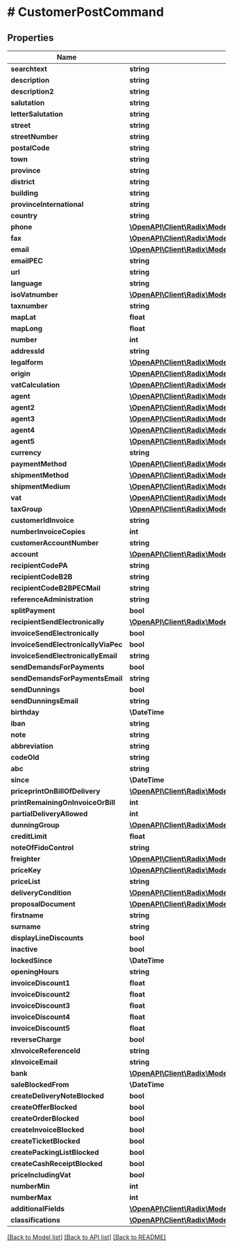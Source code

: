 # # CustomerPostCommand

## Properties

Name | Type | Description | Notes
------------ | ------------- | ------------- | -------------
**searchtext** | **string** |  | [optional]
**description** | **string** |  | [optional]
**description2** | **string** |  | [optional]
**salutation** | **string** |  | [optional]
**letterSalutation** | **string** |  | [optional]
**street** | **string** |  | [optional]
**streetNumber** | **string** |  | [optional]
**postalCode** | **string** |  | [optional]
**town** | **string** |  | [optional]
**province** | **string** |  | [optional]
**district** | **string** |  | [optional]
**building** | **string** |  | [optional]
**provinceInternational** | **string** |  | [optional]
**country** | **string** |  | [optional]
**phone** | [**\OpenAPI\Client\Radix\Model\Phonenumber[]**](Phonenumber.md) |  | [optional]
**fax** | [**\OpenAPI\Client\Radix\Model\Faxnumber[]**](Faxnumber.md) |  | [optional]
**email** | [**\OpenAPI\Client\Radix\Model\Email[]**](Email.md) |  | [optional]
**emailPEC** | **string** |  | [optional]
**url** | **string** |  | [optional]
**language** | **string** |  | [optional]
**isoVatnumber** | [**\OpenAPI\Client\Radix\Model\IsoVatnumber**](IsoVatnumber.md) |  | [optional]
**taxnumber** | **string** |  | [optional]
**mapLat** | **float** |  | [optional]
**mapLong** | **float** |  | [optional]
**number** | **int** |  | [optional]
**addressId** | **string** |  | [optional]
**legalform** | [**\OpenAPI\Client\Radix\Model\Legalformtype**](Legalformtype.md) |  | [optional]
**origin** | [**\OpenAPI\Client\Radix\Model\Origintype**](Origintype.md) |  | [optional]
**vatCalculation** | [**\OpenAPI\Client\Radix\Model\VatCalculationtype**](VatCalculationtype.md) |  | [optional]
**agent** | [**\OpenAPI\Client\Radix\Model\IdCode**](IdCode.md) |  | [optional]
**agent2** | [**\OpenAPI\Client\Radix\Model\IdCode**](IdCode.md) |  | [optional]
**agent3** | [**\OpenAPI\Client\Radix\Model\IdCode**](IdCode.md) |  | [optional]
**agent4** | [**\OpenAPI\Client\Radix\Model\IdCode**](IdCode.md) |  | [optional]
**agent5** | [**\OpenAPI\Client\Radix\Model\IdCode**](IdCode.md) |  | [optional]
**currency** | **string** |  | [optional]
**paymentMethod** | [**\OpenAPI\Client\Radix\Model\IdCode**](IdCode.md) |  | [optional]
**shipmentMethod** | [**\OpenAPI\Client\Radix\Model\IdCode**](IdCode.md) |  | [optional]
**shipmentMedium** | [**\OpenAPI\Client\Radix\Model\IdCode**](IdCode.md) |  | [optional]
**vat** | [**\OpenAPI\Client\Radix\Model\IdCode**](IdCode.md) |  | [optional]
**taxGroup** | [**\OpenAPI\Client\Radix\Model\IdCode**](IdCode.md) |  | [optional]
**customerIdInvoice** | **string** |  | [optional]
**numberInvoiceCopies** | **int** |  | [optional]
**customerAccountNumber** | **string** |  | [optional]
**account** | [**\OpenAPI\Client\Radix\Model\IdCode**](IdCode.md) |  | [optional]
**recipientCodePA** | **string** |  | [optional]
**recipientCodeB2B** | **string** |  | [optional]
**recipientCodeB2BPECMail** | **string** |  | [optional]
**referenceAdministration** | **string** |  | [optional]
**splitPayment** | **bool** |  | [optional]
**recipientSendElectronically** | [**\OpenAPI\Client\Radix\Model\RecipientSendElectronicallytype**](RecipientSendElectronicallytype.md) |  | [optional]
**invoiceSendElectronically** | **bool** |  | [optional]
**invoiceSendElectronicallyViaPec** | **bool** |  | [optional]
**invoiceSendElectronicallyEmail** | **string** |  | [optional]
**sendDemandsForPayments** | **bool** |  | [optional]
**sendDemandsForPaymentsEmail** | **string** |  | [optional]
**sendDunnings** | **bool** |  | [optional]
**sendDunningsEmail** | **string** |  | [optional]
**birthday** | **\DateTime** |  | [optional]
**iban** | **string** |  | [optional]
**note** | **string** |  | [optional]
**abbreviation** | **string** |  | [optional]
**codeOld** | **string** |  | [optional]
**abc** | **string** |  | [optional]
**since** | **\DateTime** |  | [optional]
**priceprintOnBillOfDelivery** | [**\OpenAPI\Client\Radix\Model\PriceprintOnBillOfDeliverytype**](PriceprintOnBillOfDeliverytype.md) |  | [optional]
**printRemainingOnInvoiceOrBill** | **int** |  | [optional]
**partialDeliveryAllowed** | **int** |  | [optional]
**dunningGroup** | [**\OpenAPI\Client\Radix\Model\IdCode**](IdCode.md) |  | [optional]
**creditLimit** | **float** |  | [optional]
**noteOfFidoControl** | **string** |  | [optional]
**freighter** | [**\OpenAPI\Client\Radix\Model\IdCode**](IdCode.md) |  | [optional]
**priceKey** | [**\OpenAPI\Client\Radix\Model\IdCode**](IdCode.md) |  | [optional]
**priceList** | **string** |  | [optional]
**deliveryCondition** | [**\OpenAPI\Client\Radix\Model\IdCode**](IdCode.md) |  | [optional]
**proposalDocument** | [**\OpenAPI\Client\Radix\Model\ProposalDocumentType**](ProposalDocumentType.md) |  | [optional]
**firstname** | **string** |  | [optional]
**surname** | **string** |  | [optional]
**displayLineDiscounts** | **bool** |  | [optional]
**inactive** | **bool** |  | [optional]
**lockedSince** | **\DateTime** |  | [optional]
**openingHours** | **string** |  | [optional]
**invoiceDiscount1** | **float** |  | [optional]
**invoiceDiscount2** | **float** |  | [optional]
**invoiceDiscount3** | **float** |  | [optional]
**invoiceDiscount4** | **float** |  | [optional]
**invoiceDiscount5** | **float** |  | [optional]
**reverseCharge** | **bool** |  | [optional]
**xInvoiceReferenceId** | **string** |  | [optional]
**xInvoiceEmail** | **string** |  | [optional]
**bank** | [**\OpenAPI\Client\Radix\Model\IdCode**](IdCode.md) |  | [optional]
**saleBlockedFrom** | **\DateTime** |  | [optional]
**createDeliveryNoteBlocked** | **bool** |  | [optional]
**createOfferBlocked** | **bool** |  | [optional]
**createOrderBlocked** | **bool** |  | [optional]
**createInvoiceBlocked** | **bool** |  | [optional]
**createTicketBlocked** | **bool** |  | [optional]
**createPackingListBlocked** | **bool** |  | [optional]
**createCashReceiptBlocked** | **bool** |  | [optional]
**priceIncludingVat** | **bool** |  | [optional]
**numberMin** | **int** |  | [optional]
**numberMax** | **int** |  | [optional]
**additionalFields** | [**\OpenAPI\Client\Radix\Model\AdditionalFieldBase[]**](AdditionalFieldBase.md) |  | [optional]
**classifications** | [**\OpenAPI\Client\Radix\Model\ClassificationV1Base[]**](ClassificationV1Base.md) |  | [optional]

[[Back to Model list]](../../README.md#models) [[Back to API list]](../../README.md#endpoints) [[Back to README]](../../README.md)
